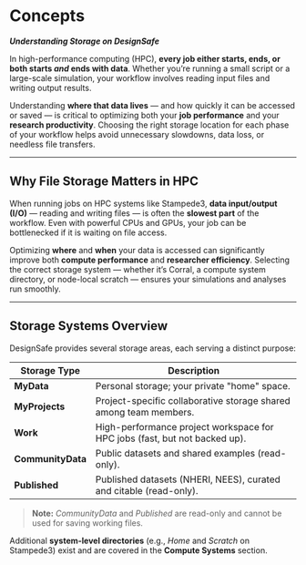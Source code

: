 # Concepts

***Understanding Storage on DesignSafe***

In high-performance computing (HPC), **every job either starts, ends, or both starts *and* ends with data**. Whether you’re running a small script or a large-scale simulation, your workflow involves reading input files and writing output results.

Understanding **where that data lives** — and how quickly it can be accessed or saved — is critical to optimizing both your **job performance** and your **research productivity**. Choosing the right storage location for each phase of your workflow helps avoid unnecessary slowdowns, data loss, or needless file transfers.

---

## Why File Storage Matters in HPC

When running jobs on HPC systems like Stampede3, **data input/output (I/O)** — reading and writing files — is often the **slowest part** of the workflow. Even with powerful CPUs and GPUs, your job can be bottlenecked if it is waiting on file access.

Optimizing **where** and **when** your data is accessed can significantly improve both **compute performance** and **researcher efficiency**. Selecting the correct storage system — whether it’s Corral, a compute system directory, or node-local scratch — ensures your simulations and analyses run smoothly.

---

## Storage Systems Overview

DesignSafe provides several storage areas, each serving a distinct purpose:

| Storage Type      | Description                                                                |
| ----------------- | -------------------------------------------------------------------------- |
| **MyData**        | Personal storage; your private "home" space.                               |
| **MyProjects**    | Project-specific collaborative storage shared among team members.          |
| **Work**          | High-performance project workspace for HPC jobs (fast, but not backed up). |
| **CommunityData** | Public datasets and shared examples (read-only).                           |
| **Published**     | Published datasets (NHERI, NEES), curated and citable (read-only).         |

> **Note:** *CommunityData* and *Published* are read-only and cannot be used for saving working files.

Additional **system-level directories** (e.g., *Home* and *Scratch* on Stampede3) exist and are covered in the **Compute Systems** section.
